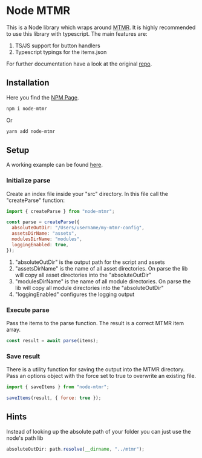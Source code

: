 # Node MTMR

This is a Node library which wraps around [MTMR](https://github.com/Toxblh/MTMR). It is highly recommended to use this library with typescript. The main features are:

1. TS/JS support for button handlers
2. Typescript typings for the items.json

For further documentation have a look at the original [repo](https://github.com/Toxblh/MTMR).

## Installation

Here you find the [NPM Page](https://www.npmjs.com/package/node-mtmr).

```bash
npm i node-mtmr
```

Or

```bash
yarn add node-mtmr
```

## Setup

A working example can be found [here](./example).

### Initialize parse

Create an index file inside your "src" directory. In this file call the "createParse" function:

```js
import { createParse } from "node-mtmr";

const parse = createParse({
  absoluteOutDir: "/Users/username/my-mtmr-config",
  assetsDirName: "assets",
  modulesDirName: "modules",
  loggingEnabled: true,
});
```

1. "absoluteOutDir" is the output path for the script and assets
2. "assetsDirName" is the name of all asset directories. On parse the lib will copy all asset directories into the "absoluteOutDir"
3. "modulesDirName" is the name of all module directories. On parse the lib will copy all module directories into the "absoluteOutDir"
4. "loggingEnabled" configures the logging output

### Execute parse

Pass the items to the parse function. The result is a correct MTMR item array.

```js
const result = await parse(items);
```

### Save result

There is a utility function for saving the output into the MTMR directory. Pass an options object with the force set to true to overwrite an existing file.

```js
import { saveItems } from "node-mtmr";

saveItems(result, { force: true });
```

## Hints

Instead of looking up the absolute path of your folder you can just use the node's path lib

```js
absoluteOutDir: path.resolve(__dirname, "../mtmr");
```
